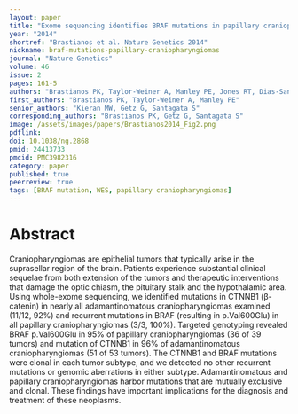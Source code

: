 ```yaml
---
layout: paper
title: "Exome sequencing identifies BRAF mutations in papillary craniopharyngiomas"
year: "2014"
shortref: "Brastianos et al. Nature Genetics 2014"
nickname: braf-mutations-papillary-craniopharyngiomas
journal: "Nature Genetics"
volume: 46
issue: 2
pages: 161-5
authors: "Brastianos PK, Taylor-Weiner A, Manley PE, Jones RT, Dias-Santagata D, Thorner AR, Lawrence MS, Rodriguez FJ, Bernardo LA, Schubert L, Sunkavalli A, Shillingford N, Calicchio ML, Lidov HG, Taha H, Martinez-Lage M, Santi M, Storm PB, Lee JY, Palmer JN, Adappa ND, Scott RM, Dunn IF, Laws ER Jr, Stewart C, Ligon KL, Hoang MP, Van Hummelen P, Hahn WC, Louis DN, Resnick AC, Kieran MW, Getz G, Santagata S"
first_authors: "Brastianos PK, Taylor-Weiner A, Manley PE"
senior_authors: "Kieran MW, Getz G, Santagata S"
corresponding_authors: "Brastianos PK, Getz G, Santagata S"
image: /assets/images/papers/Brastianos2014_Fig2.png
pdflink:
doi: 10.1038/ng.2868
pmid: 24413733
pmcid: PMC3982316
category: paper
published: true
peerreview: true
tags: [BRAF mutation, WES, papillary craniopharyngiomas]
---
```


# Abstract

Craniopharyngiomas are epithelial tumors that typically arise in the suprasellar region of the brain. Patients experience substantial clinical sequelae from both extension of the tumors and therapeutic interventions that damage the optic chiasm, the pituitary stalk and the hypothalamic area. Using whole-exome sequencing, we identified mutations in CTNNB1 (β-catenin) in nearly all adamantinomatous craniopharyngiomas examined (11/12, 92%) and recurrent mutations in BRAF (resulting in p.Val600Glu) in all papillary craniopharyngiomas (3/3, 100%). Targeted genotyping revealed BRAF p.Val600Glu in 95% of papillary craniopharyngiomas (36 of 39 tumors) and mutation of CTNNB1 in 96% of adamantinomatous craniopharyngiomas (51 of 53 tumors). The CTNNB1 and BRAF mutations were clonal in each tumor subtype, and we detected no other recurrent mutations or genomic aberrations in either subtype. Adamantinomatous and papillary craniopharyngiomas harbor mutations that are mutually exclusive and clonal. These findings have important implications for the diagnosis and treatment of these neoplasms.





